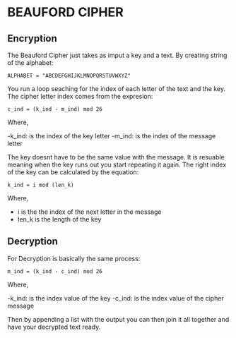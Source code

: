 # BEAUFORD CIPHER 

## Encryption

The Beauford Cipher just takes as imput a key and a text. 
By creating string of the alphabet:

```ALPHABET = "ABCDEFGHIJKLMNOPQRSTUVWXYZ"```

You run a loop seaching for the index of each letter of the text and the key.
The cipher letter index comes from the expresion:

```c_ind = (k_ind - m_ind) mod 26```

Where,

-k_ind: is the index of the key letter 
-m_ind: is the index of the message letter

The key doesnt have to be the same value with the message. 
It is resuable meaning when the key runs out you start repeating it again.
The right index of the key can be calculated by the equation:

```k_ind = i mod (len_k)```

Where,

- i is the the index of the next letter in the message
- len_k is the length of the key

## Decryption

For Decryption is basically the same process:

``` m_ind = (k_ind - c_ind) mod 26 ```

Where, 

-k_ind: is the index value of the key
-c_ind: is the index value of the cipher message

Then by appending a list with the output you can then join it all together and 
have your decrypted text ready.


